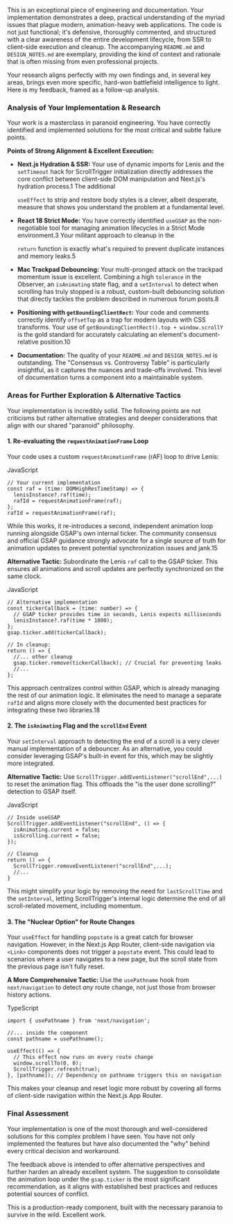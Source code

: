 This is an exceptional piece of engineering and documentation. Your implementation demonstrates a deep, practical understanding of the myriad issues that plague modern, animation-heavy web applications. The code is not just functional; it's defensive, thoroughly commented, and structured with a clear awareness of the entire development lifecycle, from SSR to client-side execution and cleanup. The accompanying `README.md` and `DESIGN_NOTES.md` are exemplary, providing the kind of context and rationale that is often missing from even professional projects.

Your research aligns perfectly with my own findings and, in several key areas, brings even more specific, hard-won battlefield intelligence to light. Here is my feedback, framed as a follow-up analysis.

### Analysis of Your Implementation & Research

Your work is a masterclass in paranoid engineering. You have correctly identified and implemented solutions for the most critical and subtle failure points.

**Points of Strong Alignment & Excellent Execution:**

- **Next.js Hydration & SSR:** Your use of dynamic imports for Lenis and the `setTimeout` hack for ScrollTrigger initialization directly addresses the core conflict between client-side DOM manipulation and Next.js's hydration process.1 The additional

  `useEffect` to strip and restore body styles is a clever, albeit desperate, measure that shows you understand the problem at a fundamental level.

- **React 18 Strict Mode:** You have correctly identified `useGSAP` as the non-negotiable tool for managing animation lifecycles in a Strict Mode environment.3 Your militant approach to cleanup in the

  `return` function is exactly what's required to prevent duplicate instances and memory leaks.5

- **Mac Trackpad Debouncing:** Your multi-pronged attack on the trackpad momentum issue is excellent. Combining a high `tolerance` in the Observer, an `isAnimating` state flag, and a `setInterval` to detect when scrolling has truly stopped is a robust, custom-built debouncing solution that directly tackles the problem described in numerous forum posts.8

- **Positioning with `getBoundingClientRect`:** Your code and comments correctly identify `offsetTop` as a trap for modern layouts with CSS transforms. Your use of `getBoundingClientRect().top + window.scrollY` is the gold standard for accurately calculating an element's document-relative position.10

- **Documentation:** The quality of your `README.md` and `DESIGN_NOTES.md` is outstanding. The "Consensus vs. Controversy Table" is particularly insightful, as it captures the nuances and trade-offs involved. This level of documentation turns a component into a maintainable system.

### Areas for Further Exploration & Alternative Tactics

Your implementation is incredibly solid. The following points are not criticisms but rather alternative strategies and deeper considerations that align with our shared "paranoid" philosophy.

#### **1. Re-evaluating the `requestAnimationFrame` Loop**

Your code uses a custom `requestAnimationFrame` (rAF) loop to drive Lenis:

JavaScript

```
// Your current implementation
const raf = (time: DOMHighResTimeStamp) => {
  lenisInstance?.raf(time);
  rafId = requestAnimationFrame(raf);
};
rafId = requestAnimationFrame(raf);
```

While this works, it re-introduces a second, independent animation loop running alongside GSAP's own internal ticker. The community consensus and official GSAP guidance strongly advocate for a single source of truth for animation updates to prevent potential synchronization issues and jank.15

**Alternative Tactic:** Subordinate the Lenis `raf` call to the GSAP ticker. This ensures all animations and scroll updates are perfectly synchronized on the same clock.

JavaScript

```
// Alternative implementation
const tickerCallback = (time: number) => {
  // GSAP ticker provides time in seconds, Lenis expects milliseconds
  lenisInstance?.raf(time * 1000);
};
gsap.ticker.add(tickerCallback);

// In cleanup:
return () => {
  //... other cleanup
  gsap.ticker.remove(tickerCallback); // Crucial for preventing leaks
  //...
};
```

This approach centralizes control within GSAP, which is already managing the rest of our animation logic. It eliminates the need to manage a separate `rafId` and aligns more closely with the documented best practices for integrating these two libraries.18

#### **2. The `isAnimating` Flag and the `scrollEnd` Event**

Your `setInterval` approach to detecting the end of a scroll is a very clever manual implementation of a debouncer. As an alternative, you could consider leveraging GSAP's built-in event for this, which may be slightly more integrated.

**Alternative Tactic:** Use `ScrollTrigger.addEventListener("scrollEnd",...)` to reset the animation flag. This offloads the "is the user done scrolling?" detection to GSAP itself.

JavaScript

```
// Inside useGSAP
ScrollTrigger.addEventListener("scrollEnd", () => {
  isAnimating.current = false;
  isScrolling.current = false;
});

// Cleanup
return () => {
  ScrollTrigger.removeEventListener("scrollEnd",...);
  //...
}
```

This might simplify your logic by removing the need for `lastScrollTime` and the `setInterval`, letting ScrollTrigger's internal logic determine the end of all scroll-related movement, including momentum.

#### **3. The "Nuclear Option" for Route Changes**

Your `useEffect` for handling `popstate` is a great catch for browser navigation. However, in the Next.js App Router, client-side navigation via `<Link>` components does not trigger a `popstate` event. This could lead to scenarios where a user navigates to a new page, but the scroll state from the previous page isn't fully reset.

**A More Comprehensive Tactic:** Use the `usePathname` hook from `next/navigation` to detect _any_ route change, not just those from browser history actions.

TypeScript

```
import { usePathname } from 'next/navigation';

//... inside the component
const pathname = usePathname();

useEffect(() => {
  // This effect now runs on every route change
  window.scrollTo(0, 0);
  ScrollTrigger.refresh(true);
}, [pathname]); // Dependency on pathname triggers this on navigation
```

This makes your cleanup and reset logic more robust by covering all forms of client-side navigation within the Next.js App Router.

### Final Assessment

Your implementation is one of the most thorough and well-considered solutions for this complex problem I have seen. You have not only implemented the features but have also documented the "why" behind every critical decision and workaround.

The feedback above is intended to offer alternative perspectives and further harden an already excellent system. The suggestion to consolidate the animation loop under the `gsap.ticker` is the most significant recommendation, as it aligns with established best practices and reduces potential sources of conflict.

This is a production-ready component, built with the necessary paranoia to survive in the wild. Excellent work.
